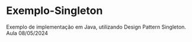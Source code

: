 # Exemplo-Singleton
Exemplo de implementação em Java, utilizando Design Pattern Singleton. Aula 08/05/2024
